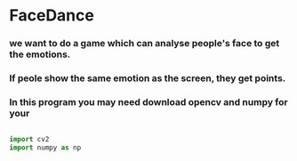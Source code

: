 # FaceDance


### we want to do a game which can analyse people's face to get the emotions.
### If peole show the same emotion as the screen, they get points.


### In this program you may need download opencv and numpy for your 
``` python

import cv2
import numpy as np

```

